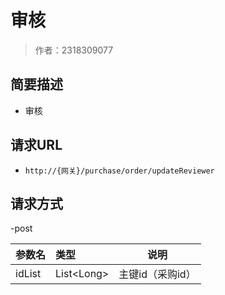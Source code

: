 # 审核

> 作者：2318309077

## 简要描述

- 审核

## 请求URL
- ` http://{网关}/purchase/order/updateReviewer `
  
## 请求方式
-post



|参数名|类型|说明|
|:-----  |:-----|-----                           |
|idList |List&lt;Long>  |主键id（采购id）|